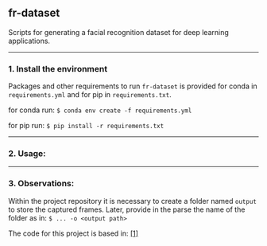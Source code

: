 ## fr-dataset
Scripts for generating a facial recognition dataset for deep learning applications. 

-----

### 1. Install the environment

Packages and other requirements to run `fr-dataset` is provided for conda in `requirements.yml` and for pip in `requirements.txt`.

for conda run: 
`$ conda env create -f requirements.yml`

for pip run:
`$ pip install -r requirements.txt` 

-----

### 2. Usage:



----- 

### 3. Observations:

Within the project repository it is necessary to create a folder named `output` to store the captured frames. Later, provide in the parse the name of the folder as in:
`$ ... -o <output path>` 

The code for this project is based in: [[1]](https://www.pyimagesearch.com/2018/02/26/face-detection-with-opencv-and-deep-learning/)
